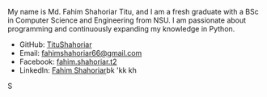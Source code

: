My name is Md. Fahim Shahoriar Titu, and I am a fresh graduate with a BSc in Computer Science and Engineering from NSU. I am passionate about programming and continuously expanding my knowledge in Python.

- GitHub: [TituShahoriar](https://github.com/TituShahoriar)
- Email: fahimshahoriar66@gmail.com
- Facebook: [fahim.shahoriar.t2](https://www.facebook.com/fahim.shahoriar.t2)
- LinkedIn: [Fahim Shahoriar](https://www.linkedin.com/in/fahim-shahoriar/)bk
'kk
kh

S
